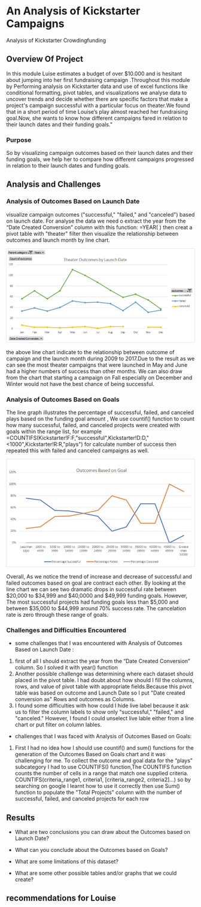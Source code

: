 # An Analysis of Kickstarter Campaigns
Analysis of Kickstarter Crowdingfunding 
## Overview Of Project

In this module Luise estimates a budget of over $10.000 and is hesitant about jumping into her first fundraising campaign .Throughout this module by Performing analysis on Kickstarter data and use of excel functions like conditional formatting, pivot tables, and visualizations we analyse data to uncover trends and decide whether there are specific factors that make a project's campaign successful with a particular focus on theater.We found that in a short period of time Louise’s play almost reached her fundraising goal.Now, she wants to know how different campaigns fared in relation to their launch dates and their funding goals."


### Purpose

So by visualizing campaign outcomes based on their launch dates and their funding goals, we help her to compare how different campaigns  progressed in relation to their launch dates and funding goals.

## Analysis and Challenges

### Analysis of Outcomes Based on Launch Date
visualize campaign outcomes ("successful," "failed," and "canceled") based on launch date.
For analyse the data we need o extract the year from the “Date Created Conversion” column with this function: =YEAR( ) then creat a pivot table with "theater" filter then visualize the relationship between outcomes and launch month by line chart.

![Theater_Outcomes_vs_Launch.png](https://github.com/tjavaheripour/Kickstarter-analysis/blob/main/Theater_Outcomes_vs_Launch.png)

the above line chart indicate to the relationship between outcome of campaign and the launch month during 2009 to 2017.Due to the result as we can see the most theater campaigns that were launched in May and June had a higher numbers of success than other months. We can also draw from the chart that starting a campaign on Fall especially on December and Winter would not have the best chance of being successful.
### Analysis of Outcomes Based on Goals
The line graph illustrates the percentage of successful, failed, and canceled plays based on the funding goal amount ,
We use countif() function to count how many successful, failed, and canceled projects were created with goals within the range list, for example =COUNTIFS(Kickstarter!F:F,"successful",Kickstarter!D:D,"<1000",Kickstarter!R:R,"plays") for calculate number of success then repeated this with failed and canceled campaigns as well.

![Outcomes_vs_Goals.png](https://github.com/tjavaheripour/Kickstarter-analysis/blob/main/Outcomes_vs_Goals.png)

Overall, As we notice the trend of increase and decrease of successful and failed outcomes based on goal are contract each other. By looking at the line chart we can see two dramatic drops in successful rate between $20,000 to $34,999 and $40,0000 and $49,999 funding goals. However, The most successful projects had funding goals less than $5,000 and between $35,000 to $44,999 around 70% success rate. The cancelation rate is zero through these range of goals.
### Challenges and Difficulties Encountered
- some challenges that I was encountered with Analysis of Outcomes Based on Launch Date :
1. first of all I should extract the year from the “Date Created Conversion” column. So I solved it with year() function
2. Another possible challenge was determining where each dataset should placed in the pivot table. I had doubt about how should I fill the columns, rows, and value of pivot table with appropriate fields.Because this pivot table was based on outcome and Launch Date so I put "Date created conversion as" Rows and outcomes as Columns.
3. I found some difficulties with how could I hide live label because it ask us to filter the column labels to show only "successful," "failed," and "canceled." However, I found I could unselect live lable either from a line chart or put filter on column lables. 

- challenges that I was faced with Analysis of Outcomes Based on Goals:
1. First I had no idea how I should use countif() and sum() functions for the generation of the Outcomes Based on Goals chart and it was challenging for me. To collect the outcome and goal data for the “plays” subcategory I had to use COUNTIFS() function,The COUNTIFS function counts the number of cells in a range that match one supplied criteria. COUNTIFS(criteria_range1, criteria1, [criteria_range2, criteria2]…) so by searching on google I learnt how to use it correctly then use Sum() function to populate the "Total Projects" column with the number of successful, failed, and canceled projects for each row
## Results

- What are two conclusions you can draw about the Outcomes based on Launch Date?

- What can you conclude about the Outcomes based on Goals?

- What are some limitations of this dataset?

- What are some other possible tables and/or graphs that we could create?


## recommendations for Louise

